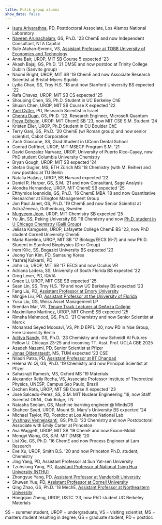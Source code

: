 ```yaml
---
title: Kulik group alumni
show_date: false
---
```

- [Isuru Ariyarathna](../../author/isuru-ariyarathna/), PD, Postdoctoral Associate, Los Alamos National Laboratory
- [Naveen Arunachalam](../../author/naveen-arunachalam/), GS, Ph.D. '23 ChemE and now Independent Consultant, NTA Capital
- Sule Atahan-Evrenk, VS, [Assistant Professor at TOBB University of Economics and Technology](http://satahanevrenk.etu.edu.tr)
- Anna Bair, UROP, MIT SB Course 5 expected '23
- Akash Bajaj, GS, Ph.D. '21 DMSE and now postdoc at Trinity College Dublin (Sanvito group)
- Naomi Bright, UROP, MIT SB '19 ChemE and now Associate Research Scientist at Bristol-Myers Squibb
- Lydia Chan, SS, Troy H.S. '18 and now Stanford University BS expected '22
- Rafa Chavez, UROP, MIT SB CS expected '25
- Shouping Chen, SS, Ph.D. Student in UC Berkeley ChE
- Shuxin Chen, UROP, MIT SB Course X expected '22
- [Yael Cytter](../../author/yael-cytter), PD, Research Scientist in Israel
- [Chenru Duan](../../author/chenru-duan), GS, Ph.D. '22, Research Engineer, Microsoft Quantum 
- [Freya Edholm](../../author/freya-edholm), UROP, MIT ChemE SB '23, now MIT CSE S.M. Student '24
- Kristen Eller, UROP, Ph.D Student in CU Boulder ChE
- Terry Gani, GS, Ph.D. '20 ChemE (w/ Roman group) and now senior scientist, Cabot Corporation
- Zach Giaccone, SS, Grad Student in UConn Dental School
- Conrad Goffinet, UROP, MIT MSECP Program S.M. '21
- David Gonzalez Narvaez, UROP, University of Puerto Rico-Cayey, now PhD student Columbia University Chemistry
- Bryan Gough, UROP, MIT SB expected '24
- Stefan Gugler, MS, ETH Zürich MS '18 Chemistry (with M. Reiher) and now postdoc at TU Berlin 
- Natalia Hajlasz, UROP, BS Harvard expected '22
- Daniel R. Harper, GS, S.M. '21 and now Consultant, Sage Analysis
- Alondra Hernandez, UROP, MIT ChemE SB expected '25
- Efthymios Ioannidis, GS, Ph.D. '16 ChemE MBA '18 and now Quantitative Researcher at Ellington Management Group
- Jon Paul Janet, GS, Ph.D. '19 ChemE and now Senior Scientist at AstraZeneca, Gothenburg, Sweden
- [Mugyeom Jeon](../../author/mugyeom-jeon/), UROP, MIT Chemistry SB expected '25
- Yu Jin, SS, Peking University BS '18 Chemistry and now [Ph.D. student in U Chicago Chemistry (Galli Group)](https://galligroup.uchicago.edu/People/yjin.php)
- Jelissa Kamguem, UROP, Lafayette College ChemE BS '23, now PhD student Cornell University ChemE
- Maria Karelina, UROP, MIT SB '17 Biology/EECS (6-7) and now Ph.D. Student in Stanford Biophysics (Dror Group)
- Irem Kilic, SS, Bogazici University BS expected '23
- Jeong Yun Kim, PD, Samsung Korea
- Yashraj Kulkarni, PD
- John La, UROP, MIT SB '17 EECS and now Oculus VR
- Adriana Ladera, SS, University of South Florida BS expected '22
- Greg Lever, PD, IQVIA
- Grace Li, UROP, MIT CSE SB expected '25
- Sean Lin, SS, Troy H.S. '19 and now UC Berkeley BS expected '23
- Fang Liu, PD, [Assistant Professor at Emory University](https://flgroup.emorychem.science)
- Mingjie Liu, PD, [Assistant Professor at the University of Florida](https://liu.chem.ufl.edu/)
- Yusu Liu, GS, Weiss Asset Management LP
- Brendan Mar, VS, [Tenure Track Lecturer at DeAnza College](https://www.deanza.edu/directory/user.html?u=marbrendan)
- Maximiliano Martinez, UROP, MIT ChemE SB expected '25
- Rimsha Mehmood, GS, Ph.D. '21 Chemistry and now Senior Scientist at Merck
- Mohamad Seyed Moosavi, VS, Ph.D EPFL '20, now PD in Noe Group, Free University Berlin
- [Aditya Nandy](../../author/aditya-nandy), GS, Ph.D. '23 Chemistry and now Schmidt AI Futures Fellow U. Chicago 23-25 and incoming TT. Asst. Prof. UCLA CBE 2025
- Azadeh Nazemi, PD, Senior Scientist at Pfizer
- [Jonas Oldenstaedt](../../author/jonas-oldenstaedt), MS, TUM expected '23 CSE
- Niladri Patra, PD, [Assistant Professor at IIT Dhanbad](https://npatra2.wixsite.com/iitism)
- Helena W. Qi, GS, Ph.D. '19 Chemistry and now Principal Scientist at Pfizer
- Sahasrajit Ramesh, MS, Oxford MS '19 Materials
- Alexander Reily Rocha, VS, Associate Professor Institute of Theoretical Physics, UNESP, Campus Sao Paulo, Brazil
- Dechen Rota, UROP, MIT SB Course X expected '23
- Jose Salcedo-Perez, SS, S.M. MIT Nuclear Engineering '19, now Staff Scientist ORNL, Oak Ridge, TN
- Natasha Seelam, GS, Machine learning engineer @ MindsDB
- Shaheer Syed, UROP, Mount St. Mary's University BS expected '24
- Michael Taylor, PD, Postdoc at Los Alamos National Lab
- [Vyshnavi Vennelakanti](../../author/vyshnavi-vennelakanti), GS, Ph.D. '23 Chemistry and now Postdoctoral Associate with Emily Carter at Princeton
- Ava Waggett, UROP, MIT SB '19 ChemE and now Exxon-Mobil
- Mengyi Wang, GS, S.M. MIT DMSE '20
- Lisi Xie, GS, Ph.D. '16 ChemE and now Process Engineer at Lam Research
- Eve Xu, UROP, Smith B.S. '20 and now Princeton Ph.D. student, Chemistry
- Jing Yang, PD, Assistant Professor at Sun Yat-sen University
- Tzuhsiung Yang, PD, [Assistant Professor at National Tsing Hua University (NTHU)](https://www.tyanglab.com/)
- Zhongyue Yang, PD, [Assistant Professor at Vanderbilt University](https://www.vanderbilt.edu/chemistry/faculty/yang.php)
- Shuwen Yue, PD, [Assistant Professor at Cornell University](https://www.cheme.cornell.edu/faculty-directory/shuwen-yue)
- Qing Zhao, GS, Ph.D. '18 MechE, [Assistant Professor at Northeastern University](https://www.qzhao-neu.com)
- Hongqian Zheng, UROP, USTC '23, now PhD student UC Berkeley Materials


SS = summer student, UROP = undergraduate, VS = visiting scientist, MS = masters student resulting in degree, GS = graduate student, PD = postdoc
<!--more-->
